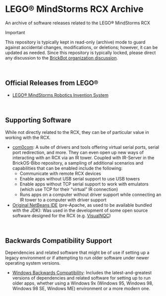 # LEGO® MindStorms RCX Archive
An archive of software releases related to the LEGO® MindStorms RCX

> [!IMPORTANT]
> This repository is typically kept in read-only (archive) mode to guard against accidental changes, modifications, or deletions;
however, it can be updated as needed.  Since this repository is typically locked,
please direct any discussion to the [BrickBot organization discussion](https://github.com/orgs/BrickBot/discussions).

&nbsp;
## Official Releases from LEGO®
* [LEGO® MindStorms Robotics Invention System](https://github.com/BrickBot/Archive/releases/tag/LEGO)

&nbsp;
## Supporting Software
While not directly related to the RCX, they can be of particular value in working with the RCX.
* [com0com](https://github.com/BrickBot/Archive/releases/tag/com0com): A suite of drivers and tools offering virtual serial ports, serial port redirection, and more.  They can even open up new ways of interacting with an RCX via an IR tower.  Coupled with IR-Server in the BrickOS-Bibo repository, a sampling of additional scenarios and capabilities that can be enabled include the following:
  + Communicate with remote RCX devices
  + Enable apps without USB serial support to use USB towers
  + Enable apps without TCP serial support to work with emulators (which use TCP for their “virtual” IR connection)
  + Runs apps on a computer without driver support while connecting an IR tower to a computer with driver support
* [Original NetBeans IDE](https://github.com/BrickBot/Archive/releases/tag/NetBeans) (pre-Apache, as used to be available bundled with the JDK): Was used in the development of some open source software designed for the RCX (e.g. [VisualNQC](https://github.com/BrickBot/VisualNQC))

&nbsp;
## Backwards Compatibility Support
Dependencies and related software that might be of use if setting up a legacy environment or if attempting to run older software under newer operating system versions.
* [Windows Backwards Compatibility](https://github.com/BrickBot/Archive/releases/tag/Win9x): Includes the latest-and-greatest versions of dependencies and related software for setting up to run older apps, whether using a Windows 9x (Windows 95, Windows 98, Windows 98 SE, Windows ME) environment or a more modern one.
